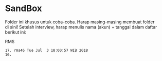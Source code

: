 # SandBox

Folder ini khusus untuk coba-coba.
Harap masing-masing membuat folder di sini!
Setelah interview, harap menulis nama (akun) + tanggal dalam daftar berikut ini:

RMS

```
17. rms46 Tue Jul  3 18:00:57 WIB 2018
16. 
```

